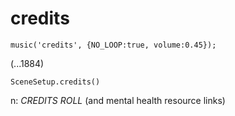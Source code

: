 # credits

`music('credits', {NO_LOOP:true, volume:0.45});`

(...1884)

`SceneSetup.credits()`

n: *CREDITS ROLL* (and mental health resource links)